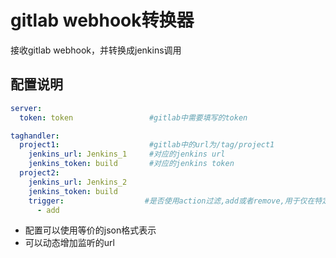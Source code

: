 # gitlab webhook转换器

接收gitlab webhook，并转换成jenkins调用

## 配置说明


```yaml
server:
  token: token                 #gitlab中需要填写的token

taghandler:
  project1:                    #gitlab中的url为/tag/project1
    jenkins_url: Jenkins_1     #对应的jenkins url
    jenkins_token: build       #对应的jenkins token
  project2:
    jenkins_url: Jenkins_2
    jenkins_token: build
    trigger:                  #是否使用action过滤,add或者remove,用于仅在特定条件触发jenkins job
      - add
```

- 配置可以使用等价的json格式表示
- 可以动态增加监听的url